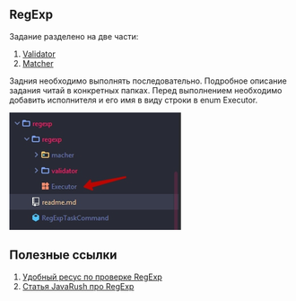 ## RegExp

Задание разделено на две части:

1) [Validator](regexp/macher/readme.md)
1) [Matcher](regexp/validator/readme.md)

Задния необходимо выполнять последовательно. Подробное описание задания читай в конкретных папках.
Перед выполнением необходимо добавить исполнителя и его имя в виду строки в enum Executor.

![executor](../../../../../images/mainreadme/regexp/executor.jpg)

## Полезные ссылки

1. [Удобный ресус по проверке RegExp](https://regexr.com/)
1. [Статья JavaRush про RegExp](https://javarush.ru/groups/posts/regulyarnye-vyrazheniya-v-java)